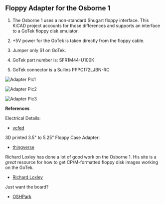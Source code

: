 Floppy Adapter for the Osborne 1
--------------------------------

1. The Osborne 1 uses a non-standard Shugart floppy interface.  This KiCAD project accounts for those 
differences and supports an interface to a GoTek floppy disk emulator.

2. +5V power for the GoTek is taken directly from the floppy cable.

3. Jumper only S1 on GoTek.

4. GoTek part number is:  SFR1M44-U100K

5. GoTek connector is a Sullins PPPC172LJBN-RC

![Adapter Pic1](https://vissernet.ca/picture_library/FloppyAdapter_V1.1.png)

![Adapter Pic2](https://vissernet.ca/picture_library/FloppyAdapter_01.png)

![Adapter Pic3](https://vissernet.ca/picture_library/FloppyAdapter_02.png)

**References**

Electrical Details:

* [vcfed](http://www.vcfed.org/forum/showthread.php?56999-Osborne-1-Gotek-Floppy-Emulator-SUCCESS!)

3D printed 3.5" to 5.25" Floppy Case Adapter:

* [thingverse](https://www.thingiverse.com/thing:2217061)

Richard Loxley has done a lot of good work on the Osborne 1.  His site is a *great* resource for
how to get CP/M-formatted floppy disk images working on the GoTek.

* [Richard Loxley](https://www.richardloxley.com/2018/03/30/retro-challenge-2018-04/)

Just want the board?

* [OSHPark](https://oshpark.com/shared_projects/k4YXJYxn)
